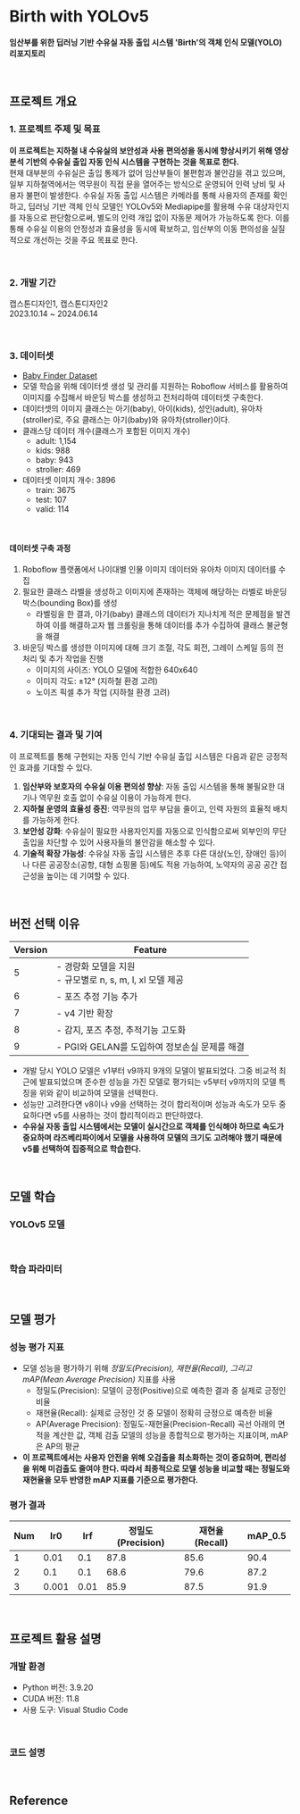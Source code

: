 # Birth with YOLOv5
 **임산부를 위한 딥러닝 기반 수유실 자동 출입 시스템 'Birth'의 객체 인식 모델(YOLO) 리포지토리**

<br/>

## 프로젝트 개요
### 1. 프로젝트 주제 및 목표
**이 프로젝트는 지하철 내 수유실의 보안성과 사용 편의성을 동시에 향상시키기 위해 영상 분석 기반의 수유실 출입 자동 인식 시스템을 구현하는 것을 목표로 한다.** <br/>
현재 대부분의 수유실은 출입 통제가 없어 임산부들이 불편함과 불안감을 겪고 있으며, 일부 지하철역에서는 역무원이 직접 문을 열어주는 방식으로 운영되어 인력 낭비 및 사용자 불편이 발생한다. 수유실 자동 출입 시스템은 카메라를 통해 사용자의 존재를 확인하고, 딥러닝 기반 객체 인식 모델인 YOLOv5와 Mediapipe를 활용해 수유 대상자인지를 자동으로 판단함으로써, 별도의 인력 개입 없이 자동문 제어가 가능하도록 한다. 이를 통해 수유실 이용의 안정성과 효율성을 동시에 확보하고, 임산부의 이동 편의성을 실질적으로 개선하는 것을 주요 목표로 한다.

<br/>

### 2. 개발 기간
캡스톤디자인1, 캡스톤디자인2<br/>
2023.10.14 ~ 2024.06.14

<br/>

### 3. 데이터셋
- [Baby Finder Dataset](https://universe.roboflow.com/haydencho/baby-finder/dataset/7)
- 모델 학습을 위해 데이터셋 생성 및 관리를 지원하는 Roboflow 서비스를 활용하여 이미지를 수집해서 바운딩 박스를 생성하고 전처리하여 데이터셋 구축한다.
- 데이터셋의 이미지 클래스는 아기(baby), 아이(kids), 성인(adult), 유아차(stroller)로, 주요 클래스는 아기(baby)와 유아차(stroller)이다.
- 클래스당 데이터 개수(클래스가 포함된 이미지 개수)
    - adult: 1,154
    - kids: 988
    - baby: 943
    - stroller: 469
- 데이터셋 이미지 개수: 3896
    - train: 3675
    - test: 107
    - valid: 114

<br/>

#### 데이터셋 구축 과정
1. Roboflow 플랫폼에서 나이대별 인물 이미지 데이터와 유아차 이미지 데이터를 수집<br/>
2. 필요한 클래스 라벨을 생성하고 이미지에 존재하는 객체에 해당하는 라벨로 바운딩 박스(bounding Box)를 생성<br/>
    - 라벨링을 한 결과, 아기(baby) 클래스의 데이터가 지나치게 적은 문제점을 발견하여 이를 해결하고자 웹 크롤링을 통해 데이터를 추가 수집하여 클래스 불균형을 해결
3. 바운딩 박스를 생성한 이미지에 대해 크기 조절, 각도 회전, 그레이 스케일 등의 전처리 및 추가 작업을 진행<br/>
    - 이미지의 사이즈: YOLO 모델에 적합한 640x640
    - 이미지 각도: ±12° (지하철 환경 고려)
    - 노이즈 픽셀 추가 작업 (지하철 환경 고려)

<br/>

### 4. 기대되는 결과 및 기여
이 프로젝트를 통해 구현되는 자동 인식 기반 수유실 출입 시스템은 다음과 같은 긍정적인 효과를 기대할 수 있다.

1. **임산부와 보호자의 수유실 이용 편의성 향상**: 자동 출입 시스템을 통해 불필요한 대기나 역무원 호출 없이 수유실 이용이 가능하게 한다.
2. **지하철 운영의 효율성 증진**: 역무원의 업무 부담을 줄이고, 인력 자원의 효율적 배치를 가능하게 한다.
3. **보안성 강화**: 수유실이 필요한 사용자인지를 자동으로 인식함으로써 외부인의 무단 출입을 차단할 수 있어 사용자들의 불안감을 해소할 수 있다.
4. **기술적 확장 가능성**: 수유실 자동 출입 시스템은 추후 다른 대상(노인, 장애인 등)이나 다른 공공장소(공항, 대형 쇼핑몰 등)에도 적용 가능하여, 노약자의 공공 공간 접근성을 높이는 데 기여할 수 있다.

<br/>

## 버전 선택 이유
| Version | Feature |
|  -----  | ------- |
|    5    | - 경량화 모델을 지원<br/>- 규모별로 n, s, m, l, xl 모델 제공    |
|    6    | - 포즈 추정 기능 추가    |
|    7    | - v4 기반 확장    |
|    8    | - 감지, 포즈 추정, 추적기능 고도화    |
|    9    | - PGI와 GELAN를 도입하여 정보손실 문제를 해결    |
- 개발 당시 YOLO 모델은 v1부터 v9까지 9개의 모델이 발표되었다. 그중 비교적 최근에 발표되었으며 준수한 성능을 가진 모델로 평가되는 v5부터 v9까지의 모델 특징을 위와 같이 비교하여 모델을 선택한다.
- 성능만 고려한다면 v8이나 v9을 선택하는 것이 합리적이며 성능과 속도가 모두 중요하다면 v5를 사용하는 것이 합리적이라고 판단하였다.
- **수유실 자동 출입 시스템에서는 모델이 실시간으로 객체를 인식해야 하므로 속도가 중요하며 라즈베리파이에서 모델을 사용하여 모델의 크기도 고려해야 했기 때문에 v5를 선택하여 집중적으로 학습한다.**

<br/>

## 모델 학습
### YOLOv5 모델


<br/>

### 학습 파라미터

<br/>

## 모델 평가
### 성능 평가 지표
- 모델 성능을 평가하기 위해 *정밀도(Precision), 재현율(Recall), 그리고 mAP(Mean Average Precision)* 지표를 사용
    - 정밀도(Precision): 모델이 긍정(Positive)으로 예측한 결과 중 실제로 긍정인 비율
    - 재현율(Recall): 실제로 긍정인 것 중 모델이 정확히 긍정으로 예측한 비율
    - AP(Average Precision): 정밀도-재현율(Precision-Recall) 곡선 아래의 면적을 계산한 값, 객체 검출 모델의 성능을 종합적으로 평가하는 지표이며, mAP은 AP의 평균
- **이 프로젝트에서는 사용자 안전을 위해 오검출을 최소화하는 것이 중요하며, 편리성을 위해 미검출도 줄여야 한다. 따라서 최종적으로 모델 성능을 비교할 때는 정밀도와 재현율을 모두 반영한 mAP 지표를 기준으로 평가한다.**

### 평가 결과
| Num | lr0 | lrf | 정밀도 (Precision) | 재현율 (Recall) | mAP_0.5 |
|  -  | --- | --- | ----------------- | --------------- | --------------- |
|  1  | 0.01 | 0.1 | 87.8             | 85.6            | 90.4            |
|  2  | 0.1 | 0.1 | 68.6             | 79.6            | 87.2            |
|  3  | 0.001 | 0.01 | 85.9          | 87.5            | 91.9            |

<br/>

## 프로젝트 활용 설명
### 개발 환경
- Python 버전: 3.9.20
- CUDA 버전: 11.8
- 사용 도구: Visual Studio Code

<br/>

### 코드 설명

<br/>

## Reference
